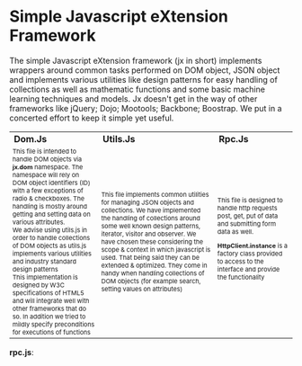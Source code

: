 Simple Javascript eXtension Framework
==

The simple Javascript eXtension framework (jx in short) implements wrappers around common tasks performed on DOM object, JSON object and implements various utilities like design patterns for easy handling of collections as well as mathematic functions and some basic machine learning techniques and models. Jx doesn't get in the way of other frameworks like jQuery; Dojo; Mootools; Backbone; Boostrap. We put in a concerted effort to keep it simple yet useful.  

<Table>
<tr style="font-weight:bold; text-transform:capitalize" valign="center"><td>
dom.js
</td>
<td>utils.js</td>
<td>rpc.js</td>

</tr>
<tr style="font-size:11px">
<td>
This file is intended to handle DOM objects via <b>jx.dom</b> namespace. The namespace will rely on DOM object identifiers (ID) with a few exceptions of radio & checkboxes. The handling is mostly around getting and setting data on various attributes. 
<br>
We advise using utils.js in order to handle collections of DOM objects as utils.js implements various utilities and industry standard design patterns 
<br> 
This implementation is designed by W3C specifications of HTML5 and will integrate well with other frameworks that do so.
In addition we tried to mildly specify preconditions for executions of functions
</td>

<td>
 This file implements common utilities for managing JSON objects and collections. We have implemented the handling of collections around some well known design patterns, iterator, visitor and observer. We have chosen these considering the scope & context in which javascript is used. That being said they can be extended & optimized. They come in handy when handling collections of DOM objects (for example search, setting values on attributes)
</td>
<td>
This file is designed to handle http requests post, get, put of data and submitting form data as well. 

<b>HttpClient.instance</b> is a factory class provided to access to the interface and provide the functionality

</td>
</tr>
</table>
<b>rpc.js</b>: 
